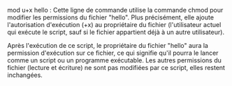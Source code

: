 mod u+x hello : Cette ligne de commande utilise la commande chmod pour modifier les permissions du fichier "hello". Plus précisément, elle ajoute l'autorisation d'exécution (+x) au propriétaire du fichier (l'utilisateur actuel qui exécute le script, sauf si le fichier appartient déjà à un autre utilisateur).

Après l'exécution de ce script, le propriétaire du fichier "hello" aura la permission d'exécution sur ce fichier, ce qui signifie qu'il pourra le lancer comme un script ou un programme exécutable. Les autres permissions du fichier (lecture et écriture) ne sont pas modifiées par ce script, elles restent inchangées.

